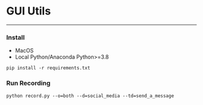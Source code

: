 # GUI Utils

---

### Install

 - MacOS
 - Local Python/Anaconda Python>=3.8

```
pip install -r requirements.txt
```

### Run Recording
```
python record.py --o=both --d=social_media --td=send_a_message
```